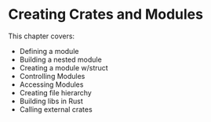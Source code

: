 # Creating Crates and Modules

This chapter covers:
- Defining a module
- Building a nested module
- Creating a module w/struct
- Controlling Modules
- Accessing Modules
- Creating file hierarchy
- Building libs in Rust
- Calling external crates
